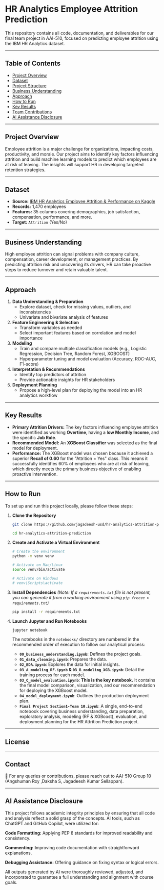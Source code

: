 

# HR Analytics Employee Attrition Prediction

This repository contains all code, documentation, and deliverables for our final team project in AAI-510, focused on predicting employee attrition using the IBM HR Analytics dataset.

-----

## Table of Contents
- [Project Overview](#project-overview)
- [Dataset](#dataset)
- [Project Structure](#project-structure)
- [Business Understanding](#business-understanding)
- [Approach](#approach)
- [How to Run](#how-to-run)
- [Key Results](#key-results)
- [Team Contributions](#Contact)
- [AI Assistance Disclosure](#ai-assistance-disclosure)
-----

## Project Overview

Employee attrition is a major challenge for organizations, impacting costs, productivity, and morale. Our project aims to identify key factors influencing attrition and build machine learning models to predict which employees are at risk of leaving. The insights will support HR in developing targeted retention strategies.

-----

## Dataset

  - **Source:** [IBM HR Analytics Employee Attrition & Performance on Kaggle](https://www.kaggle.com/datasets/pavansubhasht/ibm-hr-analytics-attrition-dataset)
  - **Records:** 1,470 employees
  - **Features:** 35 columns covering demographics, job satisfaction, compensation, performance, and more.
  - **Target:** `Attrition` (Yes/No)

-----

## Business Understanding

High employee attrition can signal problems with company culture, compensation, career development, or management practices. By predicting attrition risk and uncovering its drivers, HR can take proactive steps to reduce turnover and retain valuable talent.

-----

## Approach

1.  **Data Understanding & Preparation**
      - Explore dataset, check for missing values, outliers, and inconsistencies
      - Univariate and bivariate analysis of features
2.  **Feature Engineering & Selection**
      - Transform variables as needed
      - Select important features based on correlation and model importance
3.  **Modeling**
      - Train and compare multiple classification models (e.g., Logistic Regression, Decision Tree, Random Forest, XGBOOST)
      - Hyperparameter tuning and model evaluation (Accuracy, ROC-AUC, F1-score)
4.  **Interpretation & Recommendations**
      - Identify top predictors of attrition
      - Provide actionable insights for HR stakeholders
5.  **Deployment Planning**
      - Propose a high-level plan for deploying the model into an HR analytics workflow

-----

## Key Results

  - **Primary Attrition Drivers:** The key factors influencing employee attrition were identified as working **Overtime**, having a **low Monthly Income**, and the specific **Job Role**.
  - **Recommended Model:** An **XGBoost Classifier** was selected as the final model for deployment.
  - **Performance:** The XGBoost model was chosen because it achieved a superior **Recall of 0.60** for the "Attrition = Yes" class. This means it successfully identifies 60% of employees who are at risk of leaving, which directly meets the primary business objective of enabling proactive intervention.

-----

## How to Run

To set up and run this project locally, please follow these steps:

1.  **Clone the Repository**

    ```bash
    git clone https://github.com/jagadeesh-usd/hr-analytics-attrition-prediction.git
    ```
    ```bash
    cd hr-analytics-attrition-prediction
    ```

2.  **Create and Activate a Virtual Environment**

    ```bash
    # Create the environment
    python -m venv venv

    # Activate on Mac/Linux
    source venv/bin/activate

    # Activate on Windows
    # venv\Scripts\activate
    ```

3.  **Install Dependencies**
    *(Note: If a `requirements.txt` file is not present, you can generate it from a working environment using `pip freeze > requirements.txt`)*

    ```bash
    pip install -r requirements.txt
    ```

4.  **Launch Jupyter and Run Notebooks**

    ```bash
    jupyter notebook
    ```

    The notebooks in the `notebooks/` directory are numbered in the recommended order of execution to follow our analytical process:

      - **`00_business_understanding.ipynb`**: Defines the project goals.
      - **`01_data_cleaning.ipynb`**: Prepares the data.
      - **`02_EDA.ipynb`**: Explores the data for initial insights.
      - **`03_A_modeling_RF.ipynb` & `03_B_modeling_XGB.ipynb`**: Detail the training process for each model.
      - **`03_C_model_evaluation.ipynb`**: **This is the key notebook.** It contains the final model comparison, visualization, and our recommendation for deploying the XGBoost model.
      - **`04_model_deployment.ipynb`**: Outlines the production deployment plan.
      - **`Final Project Section1-Team 10.ipynb`**: A single, end-to-end notebook covering business understanding, data preparation, exploratory analysis, modeling (RF & XGBoost), evaluation, and deployment planning for the HR Attrition Prediction project.

-----

## License

-----

## Contact
📩 For any queries or contributions, please reach out to AAI-510 Group 10 (Angshuman Roy ,Daksha S, Jagadeesh Kumar Sellappan).

-----

## AI Assistance Disclosure  
This project follows academic integrity principles by ensuring that all code and analysis reflect a solid grasp of the concepts. AI tools, such as ChatGPT and GitHub Copilot, were utilized for:

**Code Formatting:** Applying PEP 8 standards for improved readability and consistency.

**Commenting:** Improving code documentation with straightforward explanations.

**Debugging Assistance:** Offering guidance on fixing syntax or logical errors.

All outputs generated by AI were thoroughly reviewed, adjusted, and incorporated to guarantee a full understanding and alignment with course goals.
